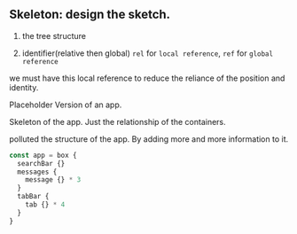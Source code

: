 ## Skeleton: design the sketch.

1. the tree structure

2. identifier(relative then global) `rel` for `local reference`, `ref` for `global reference`

we must have this local reference to reduce the reliance of the position and identity.

Placeholder Version of an app.

Skeleton of the app. Just the relationship of the containers.

polluted the structure of the app. By adding more and more information to it.

```javascript
const app = box {
  searchBar {}
  messages {
    message {} * 3
  }
  tabBar {
    tab {} * 4
  }
}
```
